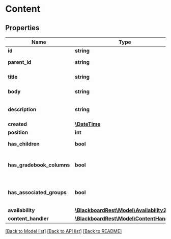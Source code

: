 # Content

## Properties
Name | Type | Description | Notes
------------ | ------------- | ------------- | -------------
**id** | **string** | The ID of the content. | 
**parent_id** | **string** | The ID of the content&#39;s parent.  Note that top-level contents do not have parents. | 
**title** | **string** | The title or name of this content. Typically shown as the main text to click in the course outline when accessing the content. | 
**body** | **string** | The body text associated with this content. This field supports BbML. | [optional] 
**description** | **string** | The short description of this content.  This field is not used in Classic courses.  For Ultra courses this is used to show information directly on the course outline. | [optional] 
**created** | [**\DateTime**](\DateTime.md) | The date this content was created. | 
**position** | **int** | The position of this content within its parent folder. | [optional] 
**has_children** | **bool** | Indicates whether this content is allowed to have child content items. | 
**has_gradebook_columns** | **bool** | Indicates whether this content item has one or more gradebook columns.  Associated gradebook columns can be accessed via /learn/api/public/v1/courses/$courseId/gradebook/columns?contentId&#x3D;$contentId  **Since**: 3000.11.0 | 
**has_associated_groups** | **bool** | Indicates whether this content item has one or more associated groups.  Associated groups can be accessed via /learn/api/public/v1/courses/$courseId/contents/$contentId/groups  **Since**: 3100.4.0 | 
**availability** | [**\BlackboardRest\Model\Availability2**](Availability2.md) |  | [optional] 
**content_handler** | [**\BlackboardRest\Model\ContentHandler**](ContentHandler.md) |  | [optional] 

[[Back to Model list]](../README.md#documentation-for-models) [[Back to API list]](../README.md#documentation-for-api-endpoints) [[Back to README]](../README.md)


